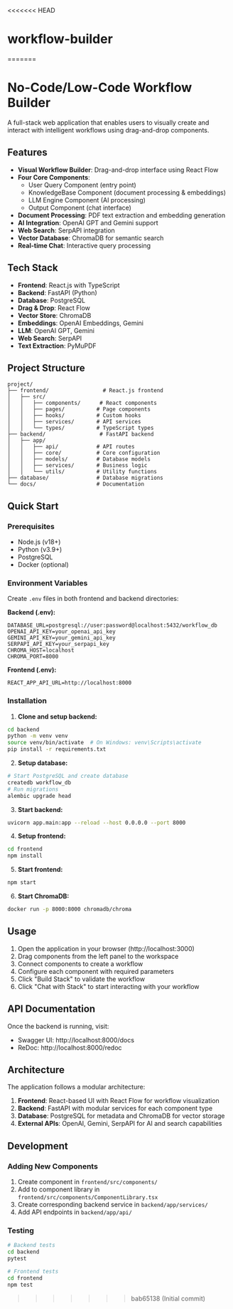 <<<<<<< HEAD
# workflow-builder
=======
# No-Code/Low-Code Workflow Builder

A full-stack web application that enables users to visually create and interact with intelligent workflows using drag-and-drop components.

## Features

- **Visual Workflow Builder**: Drag-and-drop interface using React Flow
- **Four Core Components**:
  - User Query Component (entry point)
  - KnowledgeBase Component (document processing & embeddings)
  - LLM Engine Component (AI processing)
  - Output Component (chat interface)
- **Document Processing**: PDF text extraction and embedding generation
- **AI Integration**: OpenAI GPT and Gemini support
- **Web Search**: SerpAPI integration
- **Vector Database**: ChromaDB for semantic search
- **Real-time Chat**: Interactive query processing

## Tech Stack

- **Frontend**: React.js with TypeScript
- **Backend**: FastAPI (Python)
- **Database**: PostgreSQL
- **Drag & Drop**: React Flow
- **Vector Store**: ChromaDB
- **Embeddings**: OpenAI Embeddings, Gemini
- **LLM**: OpenAI GPT, Gemini
- **Web Search**: SerpAPI
- **Text Extraction**: PyMuPDF

## Project Structure

```
project/
├── frontend/                 # React.js frontend
│   ├── src/
│   │   ├── components/      # React components
│   │   ├── pages/          # Page components
│   │   ├── hooks/          # Custom hooks
│   │   ├── services/       # API services
│   │   └── types/          # TypeScript types
├── backend/                 # FastAPI backend
│   ├── app/
│   │   ├── api/            # API routes
│   │   ├── core/           # Core configuration
│   │   ├── models/         # Database models
│   │   ├── services/       # Business logic
│   │   └── utils/          # Utility functions
├── database/               # Database migrations
└── docs/                   # Documentation
```

## Quick Start

### Prerequisites

- Node.js (v18+)
- Python (v3.9+)
- PostgreSQL
- Docker (optional)

### Environment Variables

Create `.env` files in both frontend and backend directories:

**Backend (.env):**
```
DATABASE_URL=postgresql://user:password@localhost:5432/workflow_db
OPENAI_API_KEY=your_openai_api_key
GEMINI_API_KEY=your_gemini_api_key
SERPAPI_API_KEY=your_serpapi_key
CHROMA_HOST=localhost
CHROMA_PORT=8000
```

**Frontend (.env):**
```
REACT_APP_API_URL=http://localhost:8000
```

### Installation

1. **Clone and setup backend:**
```bash
cd backend
python -m venv venv
source venv/bin/activate  # On Windows: venv\Scripts\activate
pip install -r requirements.txt
```

2. **Setup database:**
```bash
# Start PostgreSQL and create database
createdb workflow_db
# Run migrations
alembic upgrade head
```

3. **Start backend:**
```bash
uvicorn app.main:app --reload --host 0.0.0.0 --port 8000
```

4. **Setup frontend:**
```bash
cd frontend
npm install
```

5. **Start frontend:**
```bash
npm start
```

6. **Start ChromaDB:**
```bash
docker run -p 8000:8000 chromadb/chroma
```

## Usage

1. Open the application in your browser (http://localhost:3000)
2. Drag components from the left panel to the workspace
3. Connect components to create a workflow
4. Configure each component with required parameters
5. Click "Build Stack" to validate the workflow
6. Click "Chat with Stack" to start interacting with your workflow

## API Documentation

Once the backend is running, visit:
- Swagger UI: http://localhost:8000/docs
- ReDoc: http://localhost:8000/redoc

## Architecture

The application follows a modular architecture:

1. **Frontend**: React-based UI with React Flow for workflow visualization
2. **Backend**: FastAPI with modular services for each component type
3. **Database**: PostgreSQL for metadata and ChromaDB for vector storage
4. **External APIs**: OpenAI, Gemini, SerpAPI for AI and search capabilities

## Development

### Adding New Components

1. Create component in `frontend/src/components/`
2. Add to component library in `frontend/src/components/ComponentLibrary.tsx`
3. Create corresponding backend service in `backend/app/services/`
4. Add API endpoints in `backend/app/api/`

### Testing

```bash
# Backend tests
cd backend
pytest

# Frontend tests
cd frontend
npm test
```


>>>>>>> bab65138 (Initial commit)
